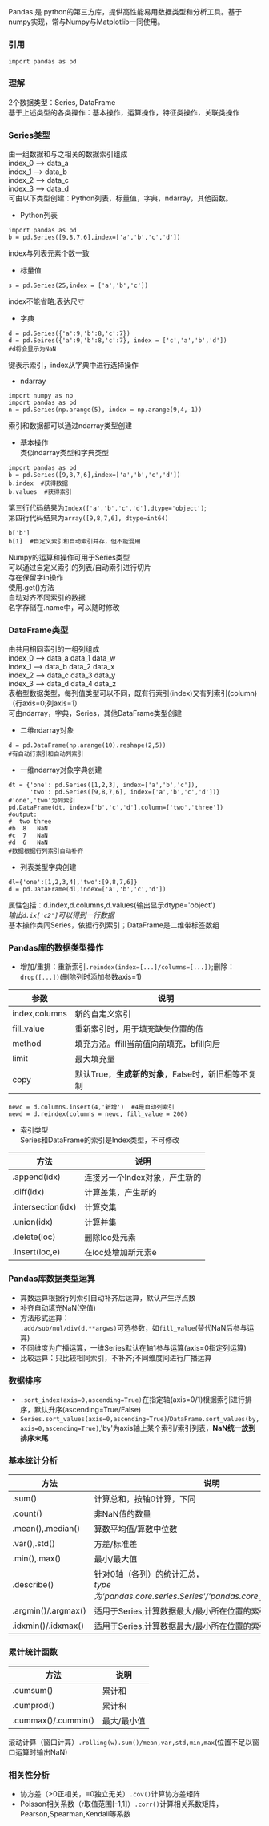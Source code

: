 Pandas 是 python的第三方库，提供高性能易用数据类型和分析工具。基于numpy实现，常与Numpy与Matplotlib一同使用。  

### 引用
`import pandas as pd`

### 理解
2个数据类型：Series, DataFrame  
基于上述类型的各类操作：基本操作，运算操作，特征类操作，关联类操作  

### Series类型
由一组数据和与之相关的数据索引组成  
index_0 --> data_a  
index_1 --> data_b  
index_2 --> data_c  
index_3 --> data_d  
可由以下类型创建：Python列表，标量值，字典，ndarray，其他函数。
+ Python列表
```
import pandas as pd
b = pd.Series([9,8,7,6],index=['a','b','c','d'])
```
index与列表元素个数一致  
+ 标量值  
```
s = pd.Series(25,index = ['a','b','c'])
```
index不能省略;表达尺寸  
+ 字典  
```
d = pd.Series({'a':9,'b':8,'c':7})
d = pd.Seires({'a':9,'b':8,'c':7}, index = ['c','a','b','d'])
#d将会显示为NaN
```
键表示索引，index从字典中进行选择操作
+ ndarray
```
import numpy as np
import pandas as pd
n = pd.Series(np.arange(5), index = np.arange(9,4,-1))
```
索引和数据都可以通过ndarray类型创建  
+ 基本操作  
类似ndarray类型和字典类型  
```
import pandas as pd
b = pd.Series([9,8,7,6],index=['a','b','c','d'])
b.index  #获得数据
b.values  #获得索引
```
第三行代码结果为`Index(['a','b','c','d'],dtype='object')`;  
第四行代码结果为`array([9,8,7,6], dtype=int64)`  
```
b['b']
b[1]  #自定义索引和自动索引并存，但不能混用
```
Numpy的运算和操作可用于Series类型  
可以通过自定义索引的列表/自动索引进行切片  
存在保留字in操作  
使用.get()方法  
自动对齐不同索引的数据  
名字存储在.name中，可以随时修改  

### DataFrame类型  
由共用相同索引的一组列组成  
index_0 --> data_a  data_1  data_w  
index_1 --> data_b  data_2  data_x  
index_2 --> data_c  data_3  data_y  
index_3 --> data_d  data_4  data_z  
表格型数据类型，每列值类型可以不同，既有行索引(index)又有列索引(column)（行axis=0;列axis=1）  
可由ndarray，字典，Series，其他DataFrame类型创建  
+ 二维ndarray对象  
```
d = pd.DataFrame(np.arange(10).reshape(2,5))
#有自动行索引和自动列索引
```
+ 一维ndarray对象字典创建  
```
dt = {'one': pd.Series([1,2,3], index=['a','b','c']),
      'two': pd.Series([9,8,7,6], index=['a','b','c','d'])}
#'one','two'为列索引
pd.DataFrame(dt, index=['b','c','d'],column=['two','three'])
#output:
#  two three
#b  8   NaN
#c  7   NaN
#d  6   NaN
#数据根据行列索引自动补齐
```
+ 列表类型字典创建  
```
dl={'one':[1,2,3,4],'two':[9,8,7,6]}
d = pd.DataFrame(dl,index=['a','b','c','d'])
```

属性包括：d.index,d.columns,d.values(输出显示dtype='object')  
*输出`d.ix['c2']`可以得到一行数据*  
基本操作类同Series，依据行列索引；DataFrame是二维带标签数组  

### Pandas库的数据类型操作  
+ 增加/重排：重新索引`.reindex(index=[...]/columns=[...])`;删除：`drop([...])`(删除列时添加参数axis=1)  

|参数|说明|
|---|---|
|index,columns|新的自定义索引|
|fill_value|重新索引时，用于填充缺失位置的值|
|method|填充方法。ffill当前值向前填充，bfill向后|
|limit|最大填充量|
|copy|默认True，**生成新的对象**，False时，新旧相等不复制|
```
newc = d.columns.insert(4,'新增')  #4是自动列索引
newd = d.reindex(columns = newc, fill_value = 200)
```
+ 索引类型  
Series和DataFrame的索引是Index类型，不可修改  

|方法|说明|
|--|--|
|.append(idx)|连接另一个Index对象，产生新的|
|.diff(idx)|计算差集，产生新的|
|.intersection(idx)|计算交集|
|.union(idx)|计算并集|
|.delete(loc)|删除loc处元素|
|.insert(loc,e)|在loc处增加新元素e|

### Pandas库数据类型运算  
+ 算数运算根据行列索引自动补齐后运算，默认产生浮点数  
+ 补齐自动填充NaN(空值)
+ 方法形式运算：  
`.add/sub/mul/div(d,**argws)`可选参数，如`fill_value`(替代NaN后参与运算)
+ 不同维度为广播运算，一维Series默认在轴1参与运算(axis=0指定列运算)
+ 比较运算：只比较相同索引，不补齐;不同维度间进行广播运算

### 数据排序  
* `.sort_index(axis=0,ascending=True)`在指定轴(axis=0/1)根据索引进行排序，默认升序(ascending=True/False)  
* `Series.sort_values(axis=0,ascending=True)`/`DataFrame.sort_values(by,axis=0,ascending=True)`,'by'为axis轴上某个索引/索引列表，**NaN统一放到排序末尾**

### 基本统计分析
|方法|说明|
|--|--|
|.sum()|计算总和，按轴0计算，下同|
|.count()|非NaN值的数量|
|.mean(),.median()|算数平均值/算数中位数|
|.var(),.std()|方差/标准差|
|.min(),.max()|最小/最大值|
|.describe()|针对0轴（各列）的统计汇总，<br>*type为'pandas.core.series.Series'/'pandas.core.frame.DataFrame'*|
|.argmin()/.argmax()|适用于Series,计算数据最大/最小所在位置的索引位置（自动索引）|
|.idxmin()/.idxmax()|适用于Series,计算数据最大/最小所在位置的索引（自定义索引）|

### 累计统计函数  
|方法|说明|
|---|---|
|.cumsum()|累计和
|.cumprod()|累计积
|.cummax()/.cummin()|最大/最小值

滚动计算（窗口计算）`.rolling(w).sum()/mean,var,std,min,max`(位置不足以窗口运算时输出NaN)

### 相关性分析  
+ 协方差（>0正相关，=0独立无关）`.cov()`计算协方差矩阵  
+ Poisson相关系数（r取值范围[-1,1]）`.corr()`计算相关系数矩阵，Pearson,Spearman,Kendall等系数  
